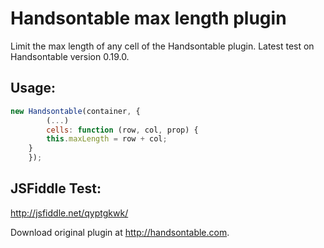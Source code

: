 Handsontable max length plugin
==============================

Limit the max length of any cell of the Handsontable plugin.
Latest test on Handsontable version 0.19.0.

Usage:
------
```javascript
new Handsontable(container, {
		(...)
		cells: function (row, col, prop) {
 		this.maxLength = row + col;
   	}
	});
```

JSFiddle Test:
--------------
http://jsfiddle.net/qyptgkwk/

 Download original plugin at <http://handsontable.com>.
